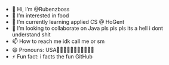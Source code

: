 - 👋 Hi, I’m @Rubenzboss
- 👀 I’m interested in food
- 🌱 I’m currently learning applied CS @ HoGent
- 💞️ I’m looking to collaborate on Java pls pls pls its a hell i dont understand shit
- 📫 How to reach me idk call me or sm
- 😄 Pronouns: USA🦅🦅🦅🇺🇸🇺🇸🇺🇸🇺🇸
- ⚡ Fun fact: i facts the fun
 GitHub 
